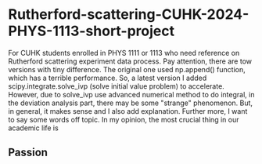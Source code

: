 # Rutherford-scattering-CUHK-2024-PHYS-1113-short-project
For CUHK students enrolled in PHYS 1111 or 1113 who need reference on Rutherford scattering experiment data process.
Pay attention, there are tow versions with tiny difference. The original one used np.append() function, which has a terrible performance. So, a latest version I added scipy.integrate.solve_ivp (solve initial value problem) to accelerate.
However, due to solve_ivp use advanced numerical method to do integral, in the deviation analysis part, there may be some "strange" phenomenon. But, in general, it makes sense and I also add explanation.
Further more, I want to say some words off topic. In my opinion, the most crucial thing in our academic life is 
## Passion
